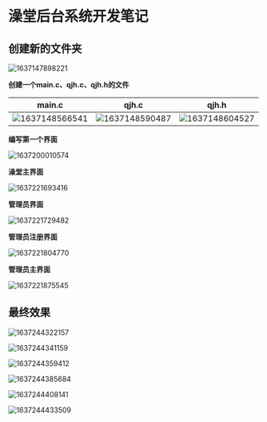 # 澡堂后台系统开发笔记



## 创建新的文件夹

![1637147898221](C:\Users\65667\AppData\Roaming\Typora\typora-user-images\1637147898221.png)

**创建一个main.c、qjh.c、qjh.h的文件**

| main.c                                                       | qjh.c                                                        | qjh.h                                                        |
| ------------------------------------------------------------ | ------------------------------------------------------------ | ------------------------------------------------------------ |
| ![1637148566541](C:\Users\65667\AppData\Roaming\Typora\typora-user-images\1637148566541.png) | ![1637148590487](C:\Users\65667\AppData\Roaming\Typora\typora-user-images\1637148590487.png) | ![1637148604527](C:\Users\65667\AppData\Roaming\Typora\typora-user-images\1637148604527.png) |

**编写第一个界面**

![1637200010574](C:\Users\65667\AppData\Roaming\Typora\typora-user-images\1637200010574.png)



**澡堂主界面**

![1637221693416](C:\Users\65667\AppData\Roaming\Typora\typora-user-images\1637221693416.png)

**管理员界面**

![1637221729482](C:\Users\65667\AppData\Roaming\Typora\typora-user-images\1637221729482.png)

**管理员注册界面**

![1637221804770](C:\Users\65667\AppData\Roaming\Typora\typora-user-images\1637221804770.png)

**管理员主界面**

![1637221875545](C:\Users\65667\AppData\Roaming\Typora\typora-user-images\1637221875545.png)

## 最终效果

![1637244322157](C:\Users\65667\AppData\Roaming\Typora\typora-user-images\1637244322157.png)

![1637244341159](C:\Users\65667\AppData\Roaming\Typora\typora-user-images\1637244341159.png)

![1637244359412](C:\Users\65667\AppData\Roaming\Typora\typora-user-images\1637244359412.png)

![1637244385684](C:\Users\65667\AppData\Roaming\Typora\typora-user-images\1637244385684.png)

![1637244408141](C:\Users\65667\AppData\Roaming\Typora\typora-user-images\1637244408141.png)

![1637244433509](C:\Users\65667\AppData\Roaming\Typora\typora-user-images\1637244433509.png)

